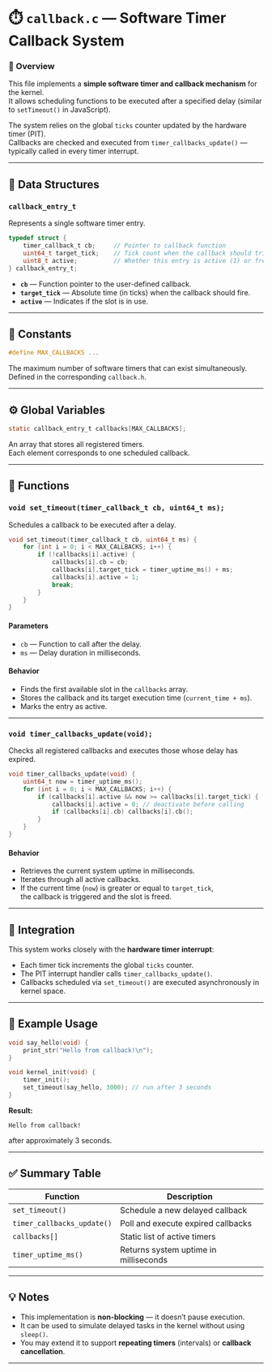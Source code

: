 # ⏱️ `callback.c` — Software Timer Callback System

### 📄 Overview
This file implements a **simple software timer and callback mechanism** for the kernel.  
It allows scheduling functions to be executed after a specified delay (similar to `setTimeout()` in JavaScript).

The system relies on the global `ticks` counter updated by the hardware timer (PIT).  
Callbacks are checked and executed from `timer_callbacks_update()` — typically called in every timer interrupt.

---

## 🧩 Data Structures

### `callback_entry_t`
Represents a single software timer entry.

```c
typedef struct {
    timer_callback_t cb;     // Pointer to callback function
    uint64_t target_tick;    // Tick count when the callback should trigger
    uint8_t active;          // Whether this entry is active (1) or free (0)
} callback_entry_t;
```

- **`cb`** — Function pointer to the user-defined callback.
- **`target_tick`** — Absolute time (in ticks) when the callback should fire.
- **`active`** — Indicates if the slot is in use.

---

## 🧠 Constants

```c
#define MAX_CALLBACKS ...
```

The maximum number of software timers that can exist simultaneously.  
Defined in the corresponding `callback.h`.

---

## ⚙️ Global Variables

```c
static callback_entry_t callbacks[MAX_CALLBACKS];
```

An array that stores all registered timers.  
Each element corresponds to one scheduled callback.

---

## 🚀 Functions

### `void set_timeout(timer_callback_t cb, uint64_t ms);`

Schedules a callback to be executed after a delay.

```c
void set_timeout(timer_callback_t cb, uint64_t ms) {
    for (int i = 0; i < MAX_CALLBACKS; i++) {
        if (!callbacks[i].active) {
            callbacks[i].cb = cb;
            callbacks[i].target_tick = timer_uptime_ms() + ms;
            callbacks[i].active = 1;
            break;
        }
    }
}
```

#### **Parameters**
- `cb` — Function to call after the delay.
- `ms` — Delay duration in milliseconds.

#### **Behavior**
- Finds the first available slot in the `callbacks` array.
- Stores the callback and its target execution time (`current_time + ms`).
- Marks the entry as active.

---

### `void timer_callbacks_update(void);`

Checks all registered callbacks and executes those whose delay has expired.

```c
void timer_callbacks_update(void) {
    uint64_t now = timer_uptime_ms();
    for (int i = 0; i < MAX_CALLBACKS; i++) {
        if (callbacks[i].active && now >= callbacks[i].target_tick) {
            callbacks[i].active = 0; // deactivate before calling
            if (callbacks[i].cb) callbacks[i].cb();
        }
    }
}
```

#### **Behavior**
- Retrieves the current system uptime in milliseconds.
- Iterates through all active callbacks.
- If the current time (`now`) is greater or equal to `target_tick`,  
  the callback is triggered and the slot is freed.

---

## 🧩 Integration

This system works closely with the **hardware timer interrupt**:
- Each timer tick increments the global `ticks` counter.
- The PIT interrupt handler calls `timer_callbacks_update()`.
- Callbacks scheduled via `set_timeout()` are executed asynchronously in kernel space.

---

## 🧠 Example Usage

```c
void say_hello(void) {
    print_str("Hello from callback!\n");
}

void kernel_init(void) {
    timer_init();
    set_timeout(say_hello, 3000); // run after 3 seconds
}
```

**Result:**
```
Hello from callback!
```
after approximately 3 seconds.

---

## ✅ Summary Table

| Function | Description |
|-----------|-------------|
| `set_timeout()` | Schedule a new delayed callback |
| `timer_callbacks_update()` | Poll and execute expired callbacks |
| `callbacks[]` | Static list of active timers |
| `timer_uptime_ms()` | Returns system uptime in milliseconds |

---

## 💡 Notes
- This implementation is **non-blocking** — it doesn’t pause execution.
- It can be used to simulate delayed tasks in the kernel without using `sleep()`.
- You may extend it to support **repeating timers** (intervals) or **callback cancellation**.

---